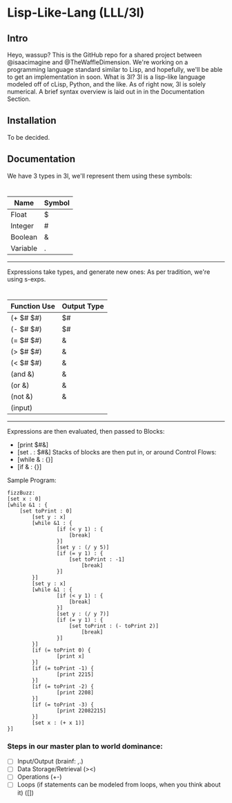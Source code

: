 # Lisp-Like-Lang (LLL/3l)

## Intro
Heyo, wassup? This is the GitHub repo for a shared project between @isaacimagine and @TheWaffleDimension. We're working on a programming language standard similar to Lisp, and hopefully, we'll be able to get an implementation in soon. What is 3l? 3l is a lisp-like language modeled off of cLisp, Python, and the like. As of right now, 3l is solely numerical. A brief syntax overview is laid out in in the Documentation Section.

## Installation
To be decided.

## Documentation
We have 3 types in 3l, we'll represent them using these symbols:

#

| Name     | Symbol |
| -------- | ------ |
| Float    | $      |
| Integer  | #      |
| Boolean  | &      |
| Variable | .      |

-------

Expressions take types, and generate new ones:
As per tradition, we're using s-exps.

#

| Function Use | Output Type |
| ------------ | ----------- |
| (+ $# $#)    | $#          |
| (- $# $#)    | $#          |
| (= $# $#)    | &           |
| (> $# $#)    | &           |
| (< $# $#)    | &           |
| (and &)      | &           |
| (or &)       | &           |
| (not &)      | &           |
| (input)      |             |

-------

Expressions are then evaluated, then passed to Blocks:
 + [print $#&]
 + [set . : $#&]
Stacks of blocks are then put in, or around Control Flows:
 + [while & : {}]
 + [if & : {}]


Sample Program:
```
fizzBuzz:
[set x : 0]
[while &1 : {
    [set toPrint : 0]
		[set y : x]
		[while &1 : {
				[if (< y 1) : {
				    [break]
				}]
				[set y : (/ y 5)]
				[if (= y 1) : {
				    [set toPrint : -1]
						[break]
				}]
		}]
		[set y : x]
		[while &1 : {
				[if (< y 1) : {
				    [break]
				}]
				[set y : (/ y 7)]
				[if (= y 1) : {
				    [set toPrint : (- toPrint 2)]
						[break]
				}]
		}]
		[if (= toPrint 0) {
				[print x]
		}]
		[if (= toPrint -1) {
				[print 2215]
		}]
		[if (= toPrint -2) {
				[print 2208]
		}]
		[if (= toPrint -3) {
				[print 22082215]
		}]
		[set x : (+ x 1)]
}]
```

### Steps in our master plan to world dominance:
 - [ ] Input/Output (brainf: ,.)
 - [ ] Data Storage/Retrieval (><)
 - [ ] Operations (+-)
 - [ ] Loops (if statements can be modeled from loops, when you think about it) ([])
